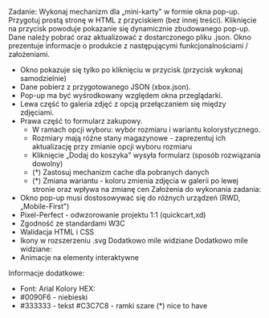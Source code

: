 Zadanie: Wykonaj mechanizm dla „mini-karty" w formie okna pop-up.
Przygotuj prostą stronę w HTML z przyciskiem (bez innej treści). Kliknięcie na przycisk powoduje pokazanie się dynamicznie zbudowanego pop-up. Dane należy pobrać oraz aktualizować z dostarczonego pliku .json.
Okno prezentuje informacje o produkcie z następującymi funkcjonalnościami / założeniami.
- Okno pokazuje się tylko po kliknięciu w przycisk (przycisk wykonaj samodzielnie)
- Dane pobierz z przygotowanego JSON (xbox.json).
- Pop-up ma być wyśrodkowany względem okna przeglądarki.
- Lewa część to galeria zdjęć z opcją przełączaniem się między zdjęciami.
- Prawa część to formularz zakupowy.
    - W ramach opcji wyboru: wybór rozmiaru i wariantu kolorystycznego.
    - Rozmiary mają różne stany magazynowe - zaprezentuj ich aktualizację przy zmianie opcji wyboru rozmiaru
    - Kliknięcie „Dodaj do koszyka" wysyła formularz (sposób rozwiązania dowolny)
    - (*) Zastosuj mechanizm cache dla pobranych danych
    - (*) Zmiana wariantu - koloru zmienia zdjęcia w galerii po lewej stronie oraz wpływa na zmianę cen
Założenia do wykonania zadania:
- Okno pop-up musi dostosowywać się do różnych urządzeń (RWD, „Mobile-First")
- Pixel-Perfect - odwzorowanie projektu 1:1 (quickcart,xd)
- Zgodność ze standardami W3C
- Walidacja HTML i CSS
- Ikony w rozszerzeniu .svg Dodatkowo mile widziane
Dodatkowo mile widziane:
- Animacje na elementy interaktywne

Informacje dodatkowe:
- Font: Arial
Kolory HEX:
- #0090F6 - niebieski
- #333333 - tekst #C3C7C8 - ramki szare
(*) nice to have
